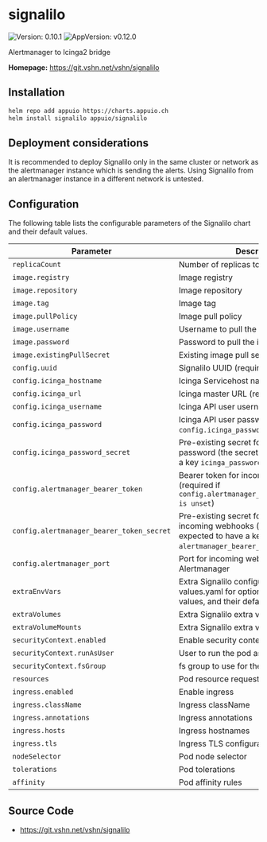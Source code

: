 # signalilo

![Version: 0.10.1](https://img.shields.io/badge/Version-0.10.1-informational?style=flat-square) ![AppVersion: v0.12.0](https://img.shields.io/badge/AppVersion-v0.12.0-informational?style=flat-square)

Alertmanager to Icinga2 bridge

**Homepage:** <https://git.vshn.net/vshn/signalilo>

## Installation

```bash
helm repo add appuio https://charts.appuio.ch
helm install signalilo appuio/signalilo
```
<!---
The README.md file is automatically generated with helm-docs!

Edit the README.gotmpl.md template instead.
-->

## Deployment considerations

It is recommended to deploy Signalilo only in the same cluster or network as the alertmanager instance which is sending the alerts.
Using Signalilo from an alertmanager instance in a different network is untested.

## Configuration

The following table lists the configurable parameters of the Signalilo chart and their default values.

Parameter | Description | Default
--- | --- | ---
`replicaCount` | Number of replicas to run | `1`
`image.registry` | Image registry | `docker.io`
`image.repository` | Image repository | `vshn/signalilo`
`image.tag` | Image tag | `v0.8.0`
`image.pullPolicy` | Image pull policy | `IfNotPresent`
`image.username` | Username to pull the image | `""`
`image.password` | Password to pull the image | `""`
`image.existingPullSecret` | Existing image pull secret | `""`
`config.uuid` | Signalilo UUID (required) |
`config.icinga_hostname` | Icinga Servicehost name (required) |
`config.icinga_url` | Icinga master URL (required) |
`config.icinga_username` | Icinga API user username (required) |
`config.icinga_password` | Icinga API user password (required if `config.icinga_password_secret` is unset) |
`config.icinga_password_secret` | Pre-existing secret for icinga API user password (the secret is expected to have a key `icinga_password`) |
`config.alertmanager_bearer_token` | Bearer token for incoming webhooks (required if `config.alertmanager_bearer_token_secret is unset`) |
`config.alertmanager_bearer_token_secret` | Pre-existing secret for bearer token for incoming webhooks (the secret is expected to have a key `alertmanager_bearer_token`) |
`config.alertmanager_port` | Port for incoming webhooks from Alertmanager | `8888`
`extraEnvVars` | Extra Signalilo configuration (see values.yaml for optional configuration values, and their defaults) | `[]`
`extraVolumes` | Extra Signalilo extra volumes | `[]`
`extraVolumeMounts` | Extra Signalilo extra volume mounts | `[]`
`securityContext.enabled` | Enable security context for the pod | `false`
`securityContext.runAsUser` | User to run the pod as | `999`
`securityContext.fsGroup` | fs group to use for the pod | `999`
`resources` | Pod resource requests and limits | `{}`
`ingress.enabled` | Enable ingress | `false`
`ingress.className` | Ingress className | `""`
`ingress.annotations` | Ingress annotations | `{}`
`ingress.hosts` | Ingress hostnames | `["signalilo.local"]`
`ingress.tls` | Ingress TLS configuration | `[]`
`nodeSelector` | Pod node selector | `{}`
`tolerations` | Pod tolerations | `[]`
`affinity` | Pod affinity rules | `{}`

## Source Code

* <https://git.vshn.net/vshn/signalilo>

<!---
Common/Useful Link references from values.yaml
-->
[resource-units]: https://kubernetes.io/docs/concepts/configuration/manage-resources-containers/#resource-units-in-kubernetes
[prometheus-operator]: https://github.com/coreos/prometheus-operator
